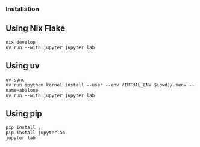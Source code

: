 ### Installation

## Using Nix Flake
```
nix develop
uv run --with jupyter jupyter lab
```

## Using uv
```
uv sync
uv run ipython kernel install --user --env VIRTUAL_ENV $(pwd)/.venv --name=abalone
uv run --with jupyter jupyter lab
```

## Using pip
```
pip install .
pip install jupyterlab
jupyter lab
```

